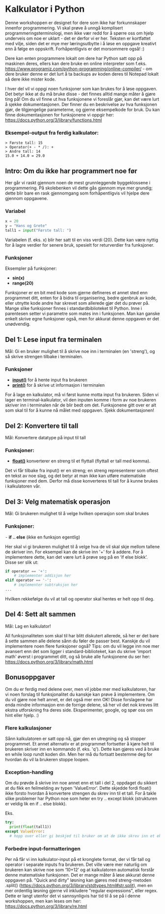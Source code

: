 # Kalkulator i Python

Denne workshoppen er designet for dere som ikke har forkunnskaper innenfor programmering. Vi skal prøve å unngå komplisert programmeringsterminologi, men ikke vær redd for å spørre oss om hjelp underveis om noe er uklart - det er derfor vi er her. Teksten er kortfattet med vilje, siden det er mye mer læringsutbytte i å løse en oppgave kreativt enn å følge en oppskrift. Forhåpentligvis er det morsommere også! :)

Dere kan enten programmere lokalt om dere har Python satt opp på maskinen deres, ellers kan dere bruke en online interpreter som f.eks. https://www.programiz.com/python-programming/online-compiler/ - om dere bruker denne er det lurt å ta backups av koden deres til Notepad lokalt så dere ikke mister kode.

I hver del vil vi oppgi noen funksjoner som kan brukes for å løse oppgaven. Det betyr ikke at du må bruke disse - det finnes alltid mange måter å gjøre ting på! Om du vil finne ut hva funksjonene vi foreslår gjør, kan det være lurt å sjekke dokumentasjonen. Der finner du en beskrivelse av hva funksjonen gjør, de tilgjengelige parameterne, og gjerne eksempelkode for bruk. Du kan finne dokumentasjonen for funksjonene vi oppgir her: https://docs.python.org/3/library/functions.html

### Eksempel-output fra ferdig kalkulator:
```
> Første tall: 15
> Operator(+ - * /): +
> Andre tall: 14
15.0 + 14.0 = 29.0
```

## Intro: Om du ikke har programmert noe før

Her går vi raskt gjennom noen de mest grunnleggende byggeklossene i programmering. På skolebenken vil dette gås gjennom mye mer grundig; dette blir bare en rask gjennomgang som forhåpentligvis vil hjelpe dere gjennom oppgavene.

### Variabel
```python
x = 20
y = "Hans og Grete"
tall1 = input("Første tall: ")
```

Variabelen (f. eks. x) blir her satt til en viss verdi (20). Dette kan være nyttig for å lagre verdier for senere bruk, spesielt for returverdier fra funksjoner.

### Funksjoner
Eksempler på funksjoner:
  - **sin(x)**
  - **range(20)**

Funksjoner er en bit med kode som gjerne defineres et annet sted enn programmet ditt, enten for å bidra til organisering, bedre gjenbruk av kode, eller utnytte kode andre har skrevet som allerede gjør det du prøver på. Mange slike funksjoner finnes i standardbiblioteket til Python. Inne i parentesen setter vi parametre som mates inn i funksjonen. Man kan ganske enkelt skrive egne funksjoner også, men for akkurat denne oppgaven er det unødvendig.

## Del 1: Lese input fra terminalen

Mål: Gi en bruker mulighet til å skrive noe inn i terminalen (en 'streng'), og så skrive strengen tilbake i terminalen.

### Funksjoner
- [**input()**](https://docs.python.org/3/library/functions.html#input) for å hente input fra brukeren
- [**print()**](https://docs.python.org/3/library/functions.html#print) for å skrive ut informasjon i terminalen

For å lage en kalkulator, må vi først kunne motta input fra brukeren. Siden vi lager en terminal-kalkulator, vil den inputen komme i form av noe brukeren skriver inn i terminalen når de blir bedt om det. Funksjonene gitt over er alt som skal til for å kunne nå målet med oppgaven. Sjekk dokumentasjonen!

## Del 2: Konvertere til tall

Mål: Konvertere datatype på input til tall

### Funksjoner:
- [**float()**](https://docs.python.org/3/library/functions.html#float) konverterer en streng til et flyttall (flyttall er tall med komma).

Det vi får tilbake fra input() er en streng; en streng representerer som oftest en tekst av noe slag, og det betyr at man ikke kan utføre matematiske funksjoner med dem. Derfor må disse konverteres til tall for å kunne brukes i kalkulatoren vår.

## Del 3: Velg matematisk operasjon

Mål: Gi brukeren mulighet til å velge hvilken operasjon som skal brukes

### Funksjoner:
  ⁃ **if .. else** (ikke en funksjon egentlig)

Her skal vi gi brukeren mulighet til å velge hva de vil skal skje mellom tallene de skriver inn. For eksempel kan de skrive inn '+' for å addere. For å implementere dette, kan det være lurt å prøve seg på en ‘if else blokk’. Disse ser slik ut:
```python
if operator == '+':
	# implementer addisjon her
elif operator == '-':
	# implementer subtraksjon her
...
```

Hvilken rekkefølge du vil at tall og operator skal hentes er helt opp til deg.

## Del 4: Sett alt sammen

Mål: Lag en kalkulator!

All funksjonaliteten som skal til har blitt diskutert allerede, så her er det bare å sette sammen alle delene sånn du føler de passer best. Kanskje du vil implementere noen flere funksjoner også? Tips: om du vil legge inn noe mer avansert enn det som ligger i standard-biblioteket, kan du skrive 'import math' øverst i programmet ditt, og så bruke alle funksjonene du ser her: https://docs.python.org/3/library/math.html

## Bonusoppgaver

Om du er ferdig med delene over, men vil jobbe mer med kalkulatoren, har vi noen forslag til funksjonalitet du kanskje kan prøve å implementere. Om du vil gjøre noe helt annet, er det også mer enn OK! Disse forslagene har enda mindre informasjon enn de forrige delene, så her vil det nok kreves litt ekstra utforskning fra deres side. Eksperimenter, google, og spør oss om hint eller hjelp. :)

### Flere kalkulasjoner

Sånn kalkulatoren er satt opp nå, gjør den en utregning og så stopper programmet. Et annet alternativ er at programmet fortsetter å kjøre helt til brukeren skriver inn en kommando (f. eks. 'q'). Dette kan gjøres ved å bruke en while loop rundt koden din. Men her må du fortsatt bestemme deg for hvordan du vil la brukeren stoppe loopen.

### Exception-handling

Om du prøvde å skrive inn noe annet enn et tall i del 2, oppdaget du sikkert at du fikk en feilmelding av typen 'ValueError'. Dette skjedde fordi float() ikke forsto hvordan å konvertere strengen du skrev inn til et tall. For å takle slike problemer har Python noe som heter en try .. except blokk (strukturen er veldig lik en if .. else blokk).

Eks.
```python
try:
  print(float(tall1))
except ValueError:
  # hopp over eller gi beskjed til bruker om at de ikke skrev inn et ekte tall
```

### Forbedre input-formatteringen

Per nå får vi inn kalkulator-input på et kronglete format, der vi får tall og operator i separate inputs fra brukeren. Det ville være mer naturlig om brukeren kan skrive noe som ‘10+12’ og at kalkulatoren automatisk forstår denne matematiske funksjonen. Det er mange måter å løse akkurat denne oppgaven på. "Quick and dirty" løsning kan gjøres med streng-metoden .split() (https://docs.python.org/3/library/stdtypes.html#str.split), men en mer ordentlig løsning gjerne vil inkludere "regular expressions", eller regex. Dette er langt utenfor det vi sannsynligvis har tid til å se på i denne workshoppen, men kan leses om her: https://docs.python.org/3/library/re.html


